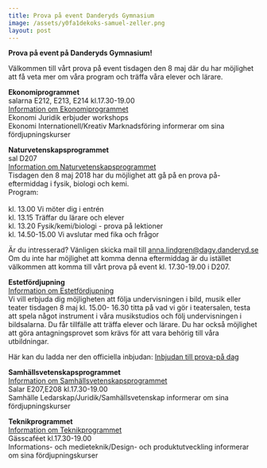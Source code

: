 ```yaml
---
title: Prova på event Danderyds Gymnasium
image: /assets/y0fa1dekoks-samuel-zeller.png
layout: post
---
```


<b>Prova på event på Danderyds Gymnasium!</b><br>

Välkommen till vårt prova på event tisdagen den 8 maj där du har möjlighet att få veta mer om våra program och träffa våra elever och lärare.

<b>Ekonomiprogrammet</b><br>
salarna E212, E213, E214 kl.17.30-19.00<br>
[Information om Ekonomiprogrammet](https://www.dagy.danderyd.se/program/ekonomi/)<br>
Ekonomi Juridik erbjuder workshops <br>
Ekonomi Internationell/Kreativ Marknadsföring informerar om sina fördjupningskurser<br>

<b>Naturvetenskapsprogrammet</b><br>
sal D207<br>
[Information om Naturvetenskapsprogrammet](https://www.dagy.danderyd.se/program/naturvetenskap/)<br>
Tisdagen den 8 maj 2018 har du möjlighet att gå på en prova på- eftermiddag i fysik, biologi och kemi.<br>
Program:<br>   
kl. 13.00 Vi möter dig i entrén<br>
kl. 13.15 Träffar du lärare och elever<br> 
kl. 13.20 Fysik/kemi/biologi - prova på lektioner<br>
kl. 14.50-15.00 Vi avslutar med fika och frågor<br>

Är du intresserad? Vänligen skicka mail till [anna.lindgren@dagy.danderyd.se](mailto:anna.lindgren@dagy.danderyd.se)<br>
Om du inte har möjlighet att komma denna eftermiddag är du istället välkommen att komma till vårt prova på event kl. 17.30-19.00 i D207.<br>

<b>Estetfördjupning</b><br>
[Information om Estetfördjupning](https://www.dagy.danderyd.se/program/estet)<br>
Vi vill erbjuda dig möjligheten att följa undervisningen i bild, musik eller teater tisdagen 8 maj kl. 15.00- 16.30 titta på vad vi gör i teatersalen, testa att spela något instrument i våra musikstudios och följ undervisningen i bildsalarna. Du får tillfälle att träffa elever och lärare. Du har också möjlighet att göra antagningsprovet som krävs för att vara behörig till våra utbildningar.

Här kan du ladda ner den officiella inbjudan: [Inbjudan till prova-på dag](/assets/provapa1.pdf)

<b>Samhällsvetenskapsprogrammet</b><br>
[Information om Samhällsvetenskapsprogrammet](https://www.dagy.danderyd.se/program/samhallsvetenskap/)<br>
Salar E207,E208 kl.17.30-19.00<br>
Samhälle Ledarskap/Juridik/Samhällsvetenskap informerar om sina fördjupningskurser<br>


<b>Teknikprogrammet</b><br>
[Information om Teknikprogrammet](https://www.dagy.danderyd.se/program/teknik/)<br>
Gässcaféet kl.17.30-19.00<br>
Informations- och medieteknik/Design- och produktutveckling informerar om sina fördjupningskurser
